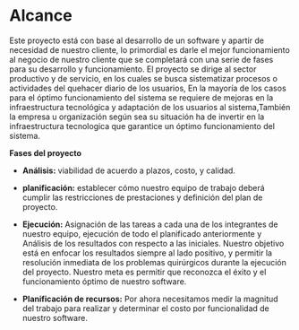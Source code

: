 # **Alcance**

Este proyecto está con base al desarrollo de un software y apartir de necesidad de nuestro cliente, lo primordial es darle el mejor funcionamiento al negocio de nuestro cliente que se completará con una serie de fases para su desarrollo y funcionamiento.
El proyecto se dirige al sector productivo y de servicio, en los cuales se busca sistematizar procesos o
actividades del quehacer diario de los usuarios, En la mayoría de los casos para el óptimo funcionamiento del sistema se requiere de mejoras en la infraestructura tecnológica y adaptación de los usuarios al sistema,También la empresa u
organización según sea su situación ha de invertir en la infraestructura tecnologica que garantice un óptimo
funcionamiento del sistema.


**Fases del proyecto**

* **Análisis:** viabilidad de acuerdo a plazos, costo, y calidad.

* **planificación:** establecer cómo nuestro equipo de trabajo deberá cumplir las restricciones de prestaciones y definición del plan de proyecto.

* **Ejecución:** Asignación de las tareas a cada una de los integrantes de nuestro equipo, ejecución de todo el planificado anteriormente y Análisis de los resultados con respecto a las iniciales. Nuestro  objetivo está en enfocar los resultados siempre al lado positivo, y permitir la resolución inmediata de los problemas quirúrgicos durante la ejecución del proyecto. Nuestro meta es permitir que reconozca el éxito y el funcionamiento óptimo de nuestro software.

* **Planificación de recursos:** Por ahora necesitamos medir la magnitud del trabajo para realizar y determinar el costo por funcionalidad de nuestro software.


